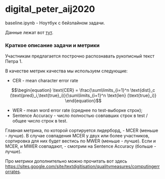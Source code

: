 # digital_peter_aij2020

baseline.ipynb - Ноутбук с бейзлайном задачи.

Данные лежат вот [тут](https://drive.google.com/file/d/1kDmRCl692k6s9kQnNryq5ByAaHZX2uEw/view?usp=sharing).

### Краткое описание задачи и метрики

Участникам предлагается построчно распознавать рукописный текст Петра 1.

В качестве метрик качества мы используем следующие:
* CER - mean character error rate 

```math
\begin{equation}
\text{CER} = \frac{\sum\limits_{i=1}^n \text{dist}_c (\text{pred}_i,\text{true}_i)}{\sum\limits_{i=1}^n \text{len} (\text{true}_i)}
\end{equation}
```

* WER - mean word error rate (среднее по test-выборке строк);
* Sentence Accuracy - число полностью совпавших строк в test / общее число строк в test.

Главная метрика, по которой сортируется лидерборд, - MCER (меньше - лучше). В случае совпадения MCER у двух или более участников, сортировка для них будет вестись по MWER (меньше - лучше). Если и MCER, и MWER совпадают, - смотрим на Sentence Accuracy (больше - лучше).

Про метрики дополнительно можно прочитать вот здесь https://sites.google.com/site/textdigitisation/qualitymeasures/computingerrorrates.
